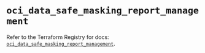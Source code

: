 # `oci_data_safe_masking_report_management`

Refer to the Terraform Registry for docs: [`oci_data_safe_masking_report_management`](https://registry.terraform.io/providers/oracle/oci/6.18.0/docs/resources/data_safe_masking_report_management).

